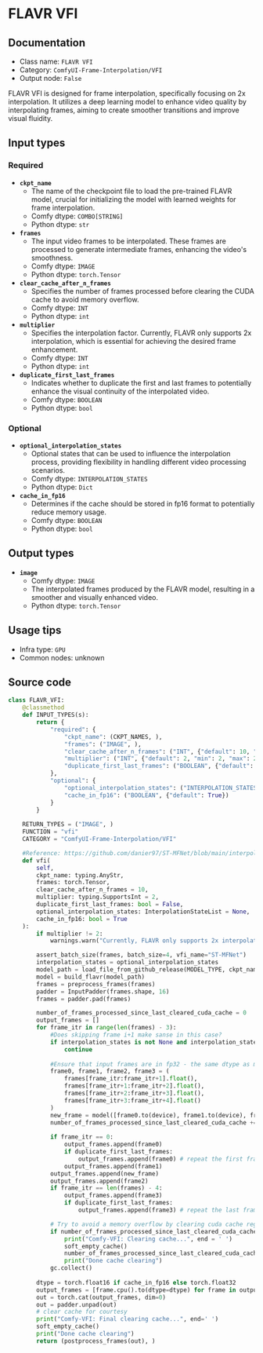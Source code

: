 # FLAVR VFI
## Documentation
- Class name: `FLAVR VFI`
- Category: `ComfyUI-Frame-Interpolation/VFI`
- Output node: `False`

FLAVR VFI is designed for frame interpolation, specifically focusing on 2x interpolation. It utilizes a deep learning model to enhance video quality by interpolating frames, aiming to create smoother transitions and improve visual fluidity.
## Input types
### Required
- **`ckpt_name`**
    - The name of the checkpoint file to load the pre-trained FLAVR model, crucial for initializing the model with learned weights for frame interpolation.
    - Comfy dtype: `COMBO[STRING]`
    - Python dtype: `str`
- **`frames`**
    - The input video frames to be interpolated. These frames are processed to generate intermediate frames, enhancing the video's smoothness.
    - Comfy dtype: `IMAGE`
    - Python dtype: `torch.Tensor`
- **`clear_cache_after_n_frames`**
    - Specifies the number of frames processed before clearing the CUDA cache to avoid memory overflow.
    - Comfy dtype: `INT`
    - Python dtype: `int`
- **`multiplier`**
    - Specifies the interpolation factor. Currently, FLAVR only supports 2x interpolation, which is essential for achieving the desired frame enhancement.
    - Comfy dtype: `INT`
    - Python dtype: `int`
- **`duplicate_first_last_frames`**
    - Indicates whether to duplicate the first and last frames to potentially enhance the visual continuity of the interpolated video.
    - Comfy dtype: `BOOLEAN`
    - Python dtype: `bool`
### Optional
- **`optional_interpolation_states`**
    - Optional states that can be used to influence the interpolation process, providing flexibility in handling different video processing scenarios.
    - Comfy dtype: `INTERPOLATION_STATES`
    - Python dtype: `Dict`
- **`cache_in_fp16`**
    - Determines if the cache should be stored in fp16 format to potentially reduce memory usage.
    - Comfy dtype: `BOOLEAN`
    - Python dtype: `bool`
## Output types
- **`image`**
    - Comfy dtype: `IMAGE`
    - The interpolated frames produced by the FLAVR model, resulting in a smoother and visually enhanced video.
    - Python dtype: `torch.Tensor`
## Usage tips
- Infra type: `GPU`
- Common nodes: unknown


## Source code
```python
class FLAVR_VFI:
    @classmethod
    def INPUT_TYPES(s):
        return {
            "required": {
                "ckpt_name": (CKPT_NAMES, ),
                "frames": ("IMAGE", ),
                "clear_cache_after_n_frames": ("INT", {"default": 10, "min": 1, "max": 1000}),
                "multiplier": ("INT", {"default": 2, "min": 2, "max": 2}), #TODO: Implement recursively invoking interpolator for multi-frame interpolation
                "duplicate_first_last_frames": ("BOOLEAN", {"default": False})
            },
            "optional": {
                "optional_interpolation_states": ("INTERPOLATION_STATES", ),
                "cache_in_fp16": ("BOOLEAN", {"default": True})
            }
        }
    
    RETURN_TYPES = ("IMAGE", )
    FUNCTION = "vfi"
    CATEGORY = "ComfyUI-Frame-Interpolation/VFI"        

    #Reference: https://github.com/danier97/ST-MFNet/blob/main/interpolate_yuv.py#L93
    def vfi(
        self,
        ckpt_name: typing.AnyStr,
        frames: torch.Tensor,
        clear_cache_after_n_frames = 10,
        multiplier: typing.SupportsInt = 2,
        duplicate_first_last_frames: bool = False,
        optional_interpolation_states: InterpolationStateList = None,
        cache_in_fp16: bool = True
    ):
        if multiplier != 2:
            warnings.warn("Currently, FLAVR only supports 2x interpolation. The process will continue but please set multiplier=2 afterward")

        assert_batch_size(frames, batch_size=4, vfi_name="ST-MFNet")
        interpolation_states = optional_interpolation_states
        model_path = load_file_from_github_release(MODEL_TYPE, ckpt_name)
        model = build_flavr(model_path)
        frames = preprocess_frames(frames)
        padder = InputPadder(frames.shape, 16)
        frames = padder.pad(frames)

        number_of_frames_processed_since_last_cleared_cuda_cache = 0
        output_frames = []
        for frame_itr in range(len(frames) - 3):
            #Does skipping frame i+1 make sanse in this case?
            if interpolation_states is not None and interpolation_states.is_frame_skipped(frame_itr) and interpolation_states.is_frame_skipped(frame_itr + 1):
                continue
            
            #Ensure that input frames are in fp32 - the same dtype as model
            frame0, frame1, frame2, frame3 = (
                frames[frame_itr:frame_itr+1].float(),
                frames[frame_itr+1:frame_itr+2].float(), 
                frames[frame_itr+2:frame_itr+3].float(), 
                frames[frame_itr+3:frame_itr+4].float()
            )
            new_frame = model([frame0.to(device), frame1.to(device), frame2.to(device), frame3.to(device)])[0].detach().cpu()
            number_of_frames_processed_since_last_cleared_cuda_cache += 2
            
            if frame_itr == 0:
                output_frames.append(frame0)
                if duplicate_first_last_frames:
                    output_frames.append(frame0) # repeat the first frame
                output_frames.append(frame1)
            output_frames.append(new_frame)
            output_frames.append(frame2)
            if frame_itr == len(frames) - 4:
                output_frames.append(frame3)
                if duplicate_first_last_frames:
                    output_frames.append(frame3) # repeat the last frame

            # Try to avoid a memory overflow by clearing cuda cache regularly
            if number_of_frames_processed_since_last_cleared_cuda_cache >= clear_cache_after_n_frames:
                print("Comfy-VFI: Clearing cache...", end = ' ')
                soft_empty_cache()
                number_of_frames_processed_since_last_cleared_cuda_cache = 0
                print("Done cache clearing")
            gc.collect()
        
        dtype = torch.float16 if cache_in_fp16 else torch.float32
        output_frames = [frame.cpu().to(dtype=dtype) for frame in output_frames] #Ensure all frames are in cpu
        out = torch.cat(output_frames, dim=0)
        out = padder.unpad(out)
        # clear cache for courtesy
        print("Comfy-VFI: Final clearing cache...", end=' ')
        soft_empty_cache()
        print("Done cache clearing")
        return (postprocess_frames(out), )

```
